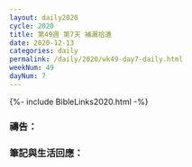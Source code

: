 ```yaml
---
layout: daily2020
cycle: 2020
title: 第49週 第7天 補漏拾遺
date: 2020-12-13
categories: daily
permalink: /daily/2020/wk49-day7-daily.html
weekNum: 49
dayNum: 7
---
```


{%- include BibleLinks2020.html -%}

### 禱告：

### 筆記與生活回應：
